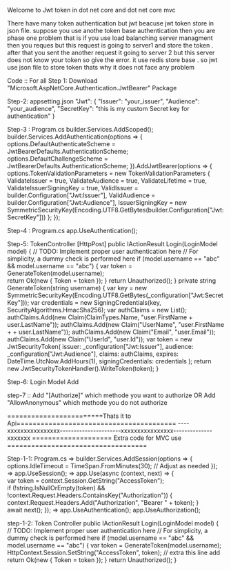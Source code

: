 Welcome to Jwt token in dot net core and dot net core mvc 

There have many token authentication but jwt beacuse jwt token store  in json file. suppose you use anothe token base authentication then you are phase one problem that is if you use load balanching server managment then you reques but this request is going to server1 and store the token . after that you sent the another request it going to server 2 but this server does not know your token so give the error. it use redis store base . so jwt use json file to store token thats why it does not face any problem 


Code :: For all 
Step 1: Download "Microsoft.AspNetCore.Authentication.JwtBearer" Package 

Step-2: appsetting.json
    "Jwt": {
    "Issuer": "your_issuer",
    "Audience": "your_audience",
    "SecretKey": "this is my custom Secret key for authentication"
  }

Step-3 : Program.cs
              builder.Services.AddScoped<TokenController>();
              builder.Services.AddAuthentication(options =>
              {
                  options.DefaultAuthenticateScheme = JwtBearerDefaults.AuthenticationScheme;
                  options.DefaultChallengeScheme = JwtBearerDefaults.AuthenticationScheme;
              }).AddJwtBearer(options =>
              {
                  options.TokenValidationParameters = new TokenValidationParameters
                  {
                      ValidateIssuer = true,
                      ValidateAudience = true,
                      ValidateLifetime = true,
                      ValidateIssuerSigningKey = true,
                      ValidIssuer = builder.Configuration["Jwt:Issuer"],
                      ValidAudience = builder.Configuration["Jwt:Audience"],
                      IssuerSigningKey = new SymmetricSecurityKey(Encoding.UTF8.GetBytes(builder.Configuration["Jwt:SecretKey"]))
                  };
              });

Step-4 : Program.cs
          app.UseAuthentication();
          

Step-5: TokenController 
        [HttpPost]
        public IActionResult Login(LoginModel model)
        {
            // TODO: Implement proper user authentication here
            // For simplicity, a dummy check is performed here
            if (model.username == "abc" && model.username == "abc")
            {
                var token = GenerateToken(model.username);               
                return Ok(new { Token = token });
            }
            return Unauthorized();
        }
        private string GenerateToken(string username)
        {
            var key = new SymmetricSecurityKey(Encoding.UTF8.GetBytes(_configuration["Jwt:SecretKey"]));
            var credentials = new SigningCredentials(key, SecurityAlgorithms.HmacSha256);
            var authClaims = new List<Claim>();
            authClaims.Add(new Claim(ClaimTypes.Name, "user.FirstName + user.LastName"));
            authClaims.Add(new Claim("UserName", "user.FirstName +  + user.LastName"));
            authClaims.Add(new Claim("Email", "user.Email"));
            authClaims.Add(new Claim("UserId", "user.Id"));
            var token = new JwtSecurityToken(
                issuer: _configuration["Jwt:Issuer"],
                audience: _configuration["Jwt:Audience"],
                claims: authClaims,
                expires: DateTime.UtcNow.AddHours(1),
                signingCredentials: credentials
            );
            return new JwtSecurityTokenHandler().WriteToken(token);
        }

Step-6: Login Model Add

step-7 ::  Add "[Authorize]"   which methode you want to authorize 
            OR
            Add "AllowAnonymous" which methode you do not authorize 

========================Thats it to Api========================================
----xxxxxxxxxxxxxxxx----------------------xxxxxxxxxxxxxxxx--------------xxxxxxx
==================== Extra code for MVC use ===================================

Step-1-1: Program.cs 
   =>       builder.Services.AddSession(options =>
          {
              options.IdleTimeout = TimeSpan.FromMinutes(30); // Adjust as needed
          });
    =>     app.UseSession();
    =>     app.Use(async (context, next) =>
            {                
                var token = context.Session.GetString("AccessToken");            
                if (!string.IsNullOrEmpty(token) &&
                    !context.Request.Headers.ContainsKey("Authorization"))
                {
                    context.Request.Headers.Add("Authorization", "Bearer " + token);
                }            
                await next();
            });
      =>    app.UseAuthentication();
            app.UseAuthorization();

step-1-2: Token Controller 
           public IActionResult Login(LoginModel model)
        {
            // TODO: Implement proper user authentication here
            // For simplicity, a dummy check is performed here
            if (model.username == "abc" && model.username == "abc")
            {
                var token = GenerateToken(model.username);
                        HttpContext.Session.SetString("AccessToken", token);     // extra this line add
                return Ok(new { Token = token });
            }
            return Unauthorized();
        }

